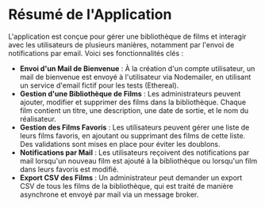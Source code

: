 # Résumé de l'Application

L'application est conçue pour gérer une bibliothèque de films et interagir avec les utilisateurs de
plusieurs manières, notamment par l'envoi de notifications par email. Voici ses fonctionnalités clés :

- **Envoi d'un Mail de Bienvenue** : À la création d'un compte utilisateur, un mail de bienvenue est
  envoyé à l'utilisateur via Nodemailer, en utilisant un service d'email fictif pour les tests (Ethereal).
- **Gestion d'une Bibliothèque de Films** : Les administrateurs peuvent ajouter, modifier et supprimer
  des films dans la bibliothèque. Chaque film contient un titre, une description, une date de sortie, et
  le nom du réalisateur.
- **Gestion des Films Favoris** : Les utilisateurs peuvent gérer une liste de leurs films favoris, en
  ajoutant ou supprimant des films de cette liste. Des validations sont mises en place pour éviter les
  doublons.
- **Notifications par Mail** : Les utilisateurs reçoivent des notifications par mail lorsqu'un nouveau film
  est ajouté à la bibliothèque ou lorsqu'un film dans leurs favoris est modifié.
- **Export CSV des Films** : Un administrateur peut demander un export CSV de tous les films de la
  bibliothèque, qui est traité de manière asynchrone et envoyé par mail via un message broker.